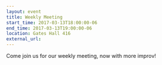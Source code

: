 ```yaml
---
layout: event
title: Weekly Meeting
start_time: 2017-03-13T18:00:00-06
end_time: 2017-03-13T19:00:00-06
location: Gates Hall 416
external_url:
---
```


Come join us for our weekly meeting, now with more improv!
